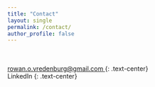 ```yaml
---
title: "Contact"
layout: single
permalink: /contact/
author_profile: false
---
```

<br>
<br>
<!-- Please contact me at rowan.o.vredenburg@gmail.com with any inquiries
{: .text-center} -->

<div class="wrapper">
    <a href="mailto: rowan.o.vredenburg@gmail.com">
        <i class="fas fa-fw fa-envelope-square"></i>
        rowan.o.vredenburg@gmail.com
    </a>
    {: .text-center}
    <br>
    <a hfref="https://www.linkedin.com/in/rowan-vredenburg-4ab372100/">
        <i class="fab fa-fw fa-linkedin"></i>
        LinkedIn
    </a>
    {: .text-center}
</div>